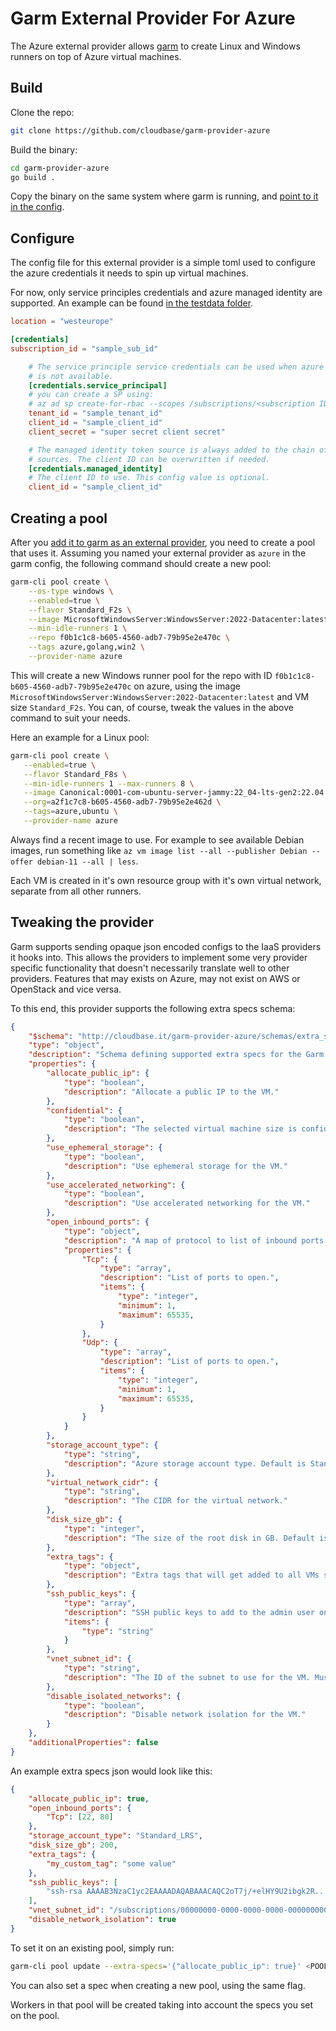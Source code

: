 # Garm External Provider For Azure

The Azure external provider allows [garm](https://github.com/cloudbase/garm) to create Linux and Windows runners on top of Azure virtual machines.

## Build

Clone the repo:

```bash
git clone https://github.com/cloudbase/garm-provider-azure
```

Build the binary:

```bash
cd garm-provider-azure
go build .
```

Copy the binary on the same system where garm is running, and [point to it in the config](https://github.com/cloudbase/garm/blob/main/doc/providers.md#the-external-provider).

## Configure

The config file for this external provider is a simple toml used to configure the azure credentials it needs to spin up virtual machines.

For now, only service principles credentials and azure managed identity are supported. An example can be found [in the testdata folder](./testdata/config.toml).

```toml
location = "westeurope"

[credentials]
subscription_id = "sample_sub_id"

    # The service principle service credentials can be used when azure managed identity
    # is not available.
    [credentials.service_principal]
    # you can create a SP using:
    # az ad sp create-for-rbac --scopes /subscriptions/<subscription ID> --role Contributor
    tenant_id = "sample_tenant_id"
    client_id = "sample_client_id"
    client_secret = "super secret client secret"

    # The managed identity token source is always added to the chain of possible authentication
    # sources. The client ID can be overwritten if needed. 
    [credentials.managed_identity]
    # The client ID to use. This config value is optional.
    client_id = "sample_client_id"
```

## Creating a pool

After you [add it to garm as an external provider](https://github.com/cloudbase/garm/blob/main/doc/providers.md#the-external-provider), you need to create a pool that uses it. Assuming you named your external provider as ```azure``` in the garm config, the following command should create a new pool:

```bash
garm-cli pool create \
    --os-type windows \
    --enabled=true \
    --flavor Standard_F2s \
    --image MicrosoftWindowsServer:WindowsServer:2022-Datacenter:latest \
    --min-idle-runners 1 \
    --repo f0b1c1c8-b605-4560-adb7-79b95e2e470c \
    --tags azure,golang,win2 \
    --provider-name azure
```

This will create a new Windows runner pool for the repo with ID ```f0b1c1c8-b605-4560-adb7-79b95e2e470c``` on azure, using the image ```MicrosoftWindowsServer:WindowsServer:2022-Datacenter:latest``` and VM size ```Standard_F2s```. You can, of course, tweak the values in the above command to suit your needs.

Here an example for a Linux pool:

```bash
garm-cli pool create \
   --enabled=true \
   --flavor Standard_F8s \
   --min-idle-runners 1 --max-runners 8 \
   --image Canonical:0001-com-ubuntu-server-jammy:22_04-lts-gen2:22.04.202206040 \
   --org=a2f1c7c8-b605-4560-adb7-79b95e2e462d \
   --tags=azure,ubuntu \
   --provider-name azure
```

Always find a recent image to use. For example to see available Debian images, run something like `az vm image list --all --publisher Debian --offer debian-11 --all | less`.

Each VM is created in it's own resource group with it's own virtual network, separate from all other runners.

## Tweaking the provider

Garm supports sending opaque json encoded configs to the IaaS providers it hooks into. This allows the providers to implement some very provider specific functionality that doesn't necessarily translate well to other providers. Features that may exists on Azure, may not exist on AWS or OpenStack and vice versa.

To this end, this provider supports the following extra specs schema:

```json
{
    "$schema": "http://cloudbase.it/garm-provider-azure/schemas/extra_specs#",
    "type": "object",
    "description": "Schema defining supported extra specs for the Garm Azure Provider",
    "properties": {
        "allocate_public_ip": {
            "type": "boolean",
            "description": "Allocate a public IP to the VM."
        },
        "confidential": {
            "type": "boolean",
            "description": "The selected virtual machine size is confidential."
        },
        "use_ephemeral_storage": {
            "type": "boolean",
            "description": "Use ephemeral storage for the VM."
        },
        "use_accelerated_networking": {
            "type": "boolean",
            "description": "Use accelerated networking for the VM."
        },
        "open_inbound_ports": {
            "type": "object",
            "description": "A map of protocol to list of inbound ports to open.",
            "properties": {
                "Tcp": {
                    "type": "array",
                    "description": "List of ports to open.",
                    "items": {
                        "type": "integer",
                        "minimum": 1,
                        "maximum": 65535,
                    }
                },
                "Udp": {
                    "type": "array",
                    "description": "List of ports to open.",
                    "items": {
                        "type": "integer",
                        "minimum": 1,
                        "maximum": 65535,
                    }
                }
            }
        },
        "storage_account_type": {
            "type": "string",
            "description": "Azure storage account type. Default is Standard_LRS."
        },
        "virtual_network_cidr": {
            "type": "string",
            "description": "The CIDR for the virtual network."
        },
        "disk_size_gb": {
            "type": "integer",
            "description": "The size of the root disk in GB. Default is 127 GB."
        },
        "extra_tags": {
            "type": "object",
            "description": "Extra tags that will get added to all VMs spawned in a pool."
        },
        "ssh_public_keys": {
            "type": "array",
            "description": "SSH public keys to add to the admin user on Linux runners.",
            "items": {
                "type": "string"
            }
        },
        "vnet_subnet_id": {
            "type": "string",
            "description": "The ID of the subnet to use for the VM. Must be in the same region as the VM. This is required if disable_isolated_networks is set to true, otherwise it is ignored."
        },
        "disable_isolated_networks": {
            "type": "boolean",
            "description": "Disable network isolation for the VM."
        }
    },
	"additionalProperties": false
}
```

An example extra specs json would look like this:

```json
{
    "allocate_public_ip": true,
    "open_inbound_ports": {
        "Tcp": [22, 80]
    },
    "storage_account_type": "Standard_LRS",
    "disk_size_gb": 200,
    "extra_tags": {
        "my_custom_tag": "some value"
    },
    "ssh_public_keys": [
        "ssh-rsa AAAAB3NzaC1yc2EAAAADAQABAAACAQC2oT7j/+elHY9U2ibgk2R...."
    ],
    "vnet_subnet_id": "/subscriptions/00000000-0000-0000-0000-000000000000/resourceGroups/myResourceGroup/providers/Microsoft.Network/virtualNetworks/myVnet/subnets/mySubnet",
    "disable_network_isolation": true
}
```

To set it on an existing pool, simply run:

```bash
garm-cli pool update --extra-specs='{"allocate_public_ip": true}' <POOL_ID>
```

You can also set a spec when creating a new pool, using the same flag.

Workers in that pool will be created taking into account the specs you set on the pool.
